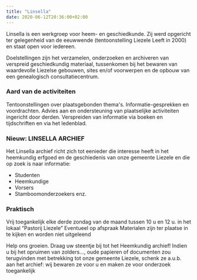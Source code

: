```yaml
---
title: "Linsella"
date: 2020-06-12T20:36:00+02:00
---
```

Linsella is een werkgroep voor heem- en geschiedkunde. Zij werd opgericht ter gelegenheid van de eeuwwende (tentoonstelling Liezele Leeft in 2000) en staat open voor iedereen.

Doelstellingen zijn het verzamelen, onderzoeken en archiveren van verspreid geschiedkundig materiaal, tussenkomen bij het bewaren van waardevolle Liezelse gebouwen, sites en/of voorwerpen en de opbouw van een genealogisch consultatiecentrum.

### Aard van de activiteiten

Tentoonstellingen over plaatsgebonden thema's. Informatie-gesprekken en voordrachten. Advies aan en ondersteuning van plaatselijke activiteiten ingericht door derden. Verspreiden van informatie via boeken en tijdschriften en via het ledenblad.


### Nieuw: LINSELLA ARCHIEF

Het Linsella archief richt zich tot eenieder die interesse heeft in het heemkundig erfgoed en de geschiedenis van onze gemeente Liezele en die op zoek is naar informatie:
- Studenten
- Heemkundige
- Vorsers
- Stamboomonderzoekers enz.

### Praktisch
Vrij toegankelijk elke derde zondag van de maand tussen          10 u en 12 u. in het lokaal “Pastorij Liezele”
Eventueel op afspraak
Materialen zijn ter plaatse in te kijken en worden niet uitgeleend

Help ons groeien.
Draag uw steentje bij tot het Heemkundig archief!
Indien u bij het opruimen van zolders…, oude papieren of documenten zou terugvinden met betrekking tot onze gemeente Liezele, schenk ze a.u.b. aan het archief: wij bewaren ze voor u en maken ze voor onderzoek toegankelijk



